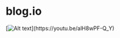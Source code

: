 # blog.io

[![Alt text]([https://ibb.co/fxJXpFy](https://app.gemoo.com/share/image-annotation/558738736957370368?codeId=Mp1OxxGnGLAGm&origin=imageurlgenerator)https://app.gemoo.com/share/image-annotation/558738736957370368?codeId=Mp1OxxGnGLAGm&origin=imageurlgenerator)](https://youtu.be/alH8wPF-Q_Y)
